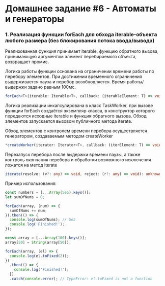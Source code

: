 # Домашнее задание #6 - Автоматы и генераторы

### 1. Реализация функции forEach для обхода iterable-объекта любого размера (без блокирования потока ввода/вывода)

Реализованная функция принимает iterable, функцию обратного вызова, принимающую аргументом элемент перебираемого объекта, возвращает промис.

Логика работы функции основана на ограничении времени работы по перебору элементов. При достижении временного ограничения выдерживается пауза и перебор возобновляется. Время работы/выдержки задано равным 100мс.

```ts
forEach<T>(iterable: Iterable<T>, callback: (iterableElement: T) => void): Promise<void>
```

Логика реализации инкапсулирована в класс TaskWorker, при вызове функции forEach создаётся экземпляр класса, в конструктор которого передаются исходные iterable и функция обратного вызова. Обход элементов запускается вызовом публичного метода iterate.

Обход элементов с контролем времени перебора осуществляется генератором, создаваемым методом createWorker

```ts
*createWorker(iterator: Iterator<T>, callback: (iterElement: T) => void): Generator<'timeout' | Error>
```

Перезапуск перебора после выдержки времени паузы, а также контроль окончания перебора и обработки возможного исключения ложатся на метод iterate

```ts
iterate(resolve: (v?: any) => void, reject: (r?: any) => void): unknown
```

Пример использования:

```js
const numbers = [...Array(5e5).keys()];
let sumOfNums = 0;

forEach(array, (num) => {
  sumOfNums += num;
}).then(() => {
  console.log(sumOfNums); // 5e5
  console.log('Finished!');
});

const array = [...Array(100).keys()];
array[50] = String(array[50]);

forEach(array, (el) => {
  console.log(el.toFixed(2));
})
  .then(() => {
    console.log('Finished!');
  })
  .catch(console.error); // TypeError: el.toFixed is not a function
```
